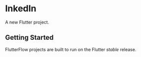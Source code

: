# InkedIn

A new Flutter project.

## Getting Started

FlutterFlow projects are built to run on the Flutter _stable_ release.
